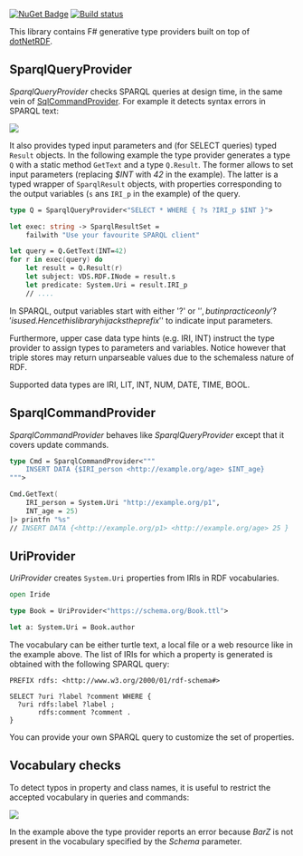 [![NuGet Badge](https://buildstats.info/nuget/Iride)](https://www.nuget.org/packages/Iride)
[![Build status](https://ci.appveyor.com/api/projects/status/v69lb0ykwmm0iuf6/branch/master?svg=true)](https://ci.appveyor.com/project/giacomociti/iride/branch/master)

This library contains F# generative type providers built on top of [dotNetRDF](https://github.com/dotnetrdf/dotnetrdf).

## SparqlQueryProvider
_SparqlQueryProvider_ checks SPARQL queries at design time, in the same vein of [SqlCommandProvider](http://fsprojects.github.io/FSharp.Data.SqlClient/).
For example it detects syntax errors in SPARQL text:

![](https://github.com/giacomociti/iride/blob/master/tests/Ask.PNG)

It also provides typed input parameters and (for SELECT queries) typed `Result` objects.
In the following example the type provider generates a type `Q` with a static method `GetText` and a type `Q.Result`.
The former allows to set input parameters (replacing _$INT_ with _42_ in the example).
The latter is a typed wrapper of `SparqlResult` objects, with properties corresponding to 
the output variables (`s` ans `IRI_p` in the example) of the query.

```fs
type Q = SparqlQueryProvider<"SELECT * WHERE { ?s ?IRI_p $INT }">

let exec: string -> SparqlResultSet = 
    failwith "Use your favourite SPARQL client"

let query = Q.GetText(INT=42)
for r in exec(query) do
    let result = Q.Result(r)
    let subject: VDS.RDF.INode = result.s 
    let predicate: System.Uri = result.IRI_p
    // ....
```

In SPARQL, output variables start with either '?' or '$', but in practice only '?' is used.
Hence this library hijacks the prefix '$' to indicate input parameters.

Furthermore, upper case data type hints (e.g. IRI, INT) instruct the type provider to
assign types to parameters and variables. Notice however that triple stores
may return unparseable values due to the schemaless nature of RDF.

Supported data types are IRI, LIT, INT, NUM, DATE, TIME, BOOL.

## SparqlCommandProvider
_SparqlCommandProvider_ behaves like _SparqlQueryProvider_ except that it covers update commands.

```fs
type Cmd = SparqlCommandProvider<"""
    INSERT DATA {$IRI_person <http://example.org/age> $INT_age}
""">

Cmd.GetText(
    IRI_person = System.Uri "http://example.org/p1",
    INT_age = 25)
|> printfn "%s"
// INSERT DATA {<http://example.org/p1> <http://example.org/age> 25 }
```
## UriProvider

_UriProvider_ creates `System.Uri` properties from IRIs in RDF vocabularies.

```fs
open Iride

type Book = UriProvider<"https://schema.org/Book.ttl">

let a: System.Uri = Book.author
```

The vocabulary can be either turtle text, a local file or a web resource like in the example above.
The list of IRIs for which a property is generated is obtained with the following SPARQL query:

```sparql
PREFIX rdfs: <http://www.w3.org/2000/01/rdf-schema#>

SELECT ?uri ?label ?comment WHERE {
  ?uri rdfs:label ?label ;
       rdfs:comment ?comment .
}
```

You can provide your own SPARQL query to customize the set of properties.

## Vocabulary checks
To detect typos in property and class names, it is useful to restrict the accepted vocabulary in queries and commands:

![](https://github.com/giacomociti/iride/blob/master/tests/RdfSchema.PNG)

In the example above the type provider reports an error because _BarZ_ is not present in the vocabulary specified by the _Schema_ parameter.
